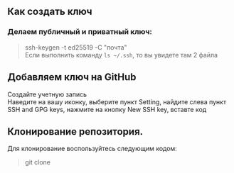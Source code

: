 ## Как создать ключ  
### Делаем публичный и приватный ключ:  
>ssh-keygen -t ed25519 -C "почта"  
Если выполнить команду `ls ~/.ssh`, то вы увидете там 2 файла  
## Добавляем ключ на GitHub  
Создайте учетную запись  
Наведите на вашу иконку, выберите пункт Setting, найдите слева пункт SSH and GPG keys, нажмите на кнопку New SSH key, вставте код  
## Клонирование репозитория.  
Для клонирование воспользуйтесь следующим кодом:  
>git clone <url>
